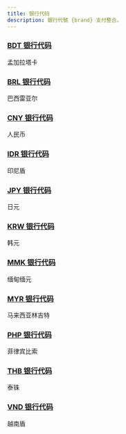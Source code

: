 ```yaml
---
title: 银行代码
description: 銀行代號 {brand} 支付整合。
---
```


### [BDT 银行代码](/docs/bank/bdt)

孟加拉塔卡

### [BRL 银行代码](/docs/bank/brl)

巴西雷亚尔

### [CNY 银行代码](/docs/bank/cny)

人民币

### [IDR 银行代码](/docs/bank/idr)

印尼盾

### [JPY 银行代码](/docs/bank/jpy)

日元

### [KRW 银行代码](/docs/bank/krw)

韩元

### [MMK 银行代码](/docs/bank/mmk)

缅甸缅元

### [MYR 银行代码](/docs/bank/myr)

马来西亚林吉特

### [PHP 银行代码](/docs/bank/php)

菲律宾比索

### [THB 银行代码](/docs/bank/thb)

泰铢

### [VND 银行代码](/docs/bank/vnd)

越南盾
